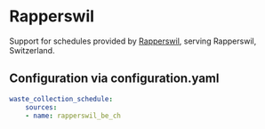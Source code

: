 # Rapperswil

Support for schedules provided by [Rapperswil](https://www.rapperswil-be.ch/), serving Rapperswil, Switzerland.

## Configuration via configuration.yaml

```yaml
waste_collection_schedule:
    sources:
    - name: rapperswil_be_ch        
```
